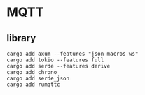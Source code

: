# MQTT

## library
    cargo add axum --features "json macros ws"
    cargo add tokio --features full
    cargo add serde --features derive
    cargo add chrono
    cargo add serde_json
    cargo add rumqttc
